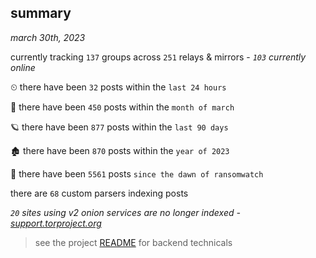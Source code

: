 
## summary
_march 30th, 2023_

currently tracking `137` groups across `251` relays & mirrors - _`103` currently online_

⏲ there have been `32` posts within the `last 24 hours`

🦈 there have been `450` posts within the `month of march`

🪐 there have been `877` posts within the `last 90 days`

🏚 there have been `870` posts within the `year of 2023`

🦕 there have been `5561` posts `since the dawn of ransomwatch`

there are `68` custom parsers indexing posts

_`20` sites using v2 onion services are no longer indexed - [support.torproject.org](https://support.torproject.org/onionservices/v2-deprecation/)_

> see the project [README](https://github.com/joshhighet/ransomwatch#ransomwatch--) for backend technicals
